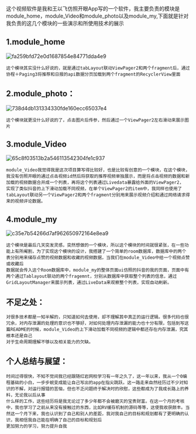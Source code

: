   这个视频软件是我和王以飞仿照开眼App写的一个软件，我主要负责的模块是module_home，module_Video和module_photo以及module_my,下面就是针对我负责的这几个模块的一些演示和所使用技术的展示
  ## 1.module_home
  ![fa259bfd72e0d1687854e84771dda4e9](https://github.com/user-attachments/assets/8dba7bf7-d675-464e-81a1-847f5bd55982)
  
    这个模块其实没什么好说的，就是通过tabLayout联动ViewPager2和两个fragment后，通过协程＋Paging3将推荐和日报的api数据分页加载到两个fragment的RecyclerView里面
  ## 2.module_photo：
  ![738d4db131334330fde160ecc65037e4](https://github.com/user-attachments/assets/522c5b15-8465-4d14-9d36-f0ea658e4ba6)

    这个模块就更没什么好说的了，点击图片后传参，然后通过一个ViewPager2左右滑动来展示图片
  ## 3.module_Video
  ![65c8f03513b2a546113542304fe1c937](https://github.com/user-attachments/assets/9a27bc9e-bb20-40d9-bbe0-714d794942f4)
    
    module_Video我觉得我是这次项目算写得比较好，也是比较有创意的一个模块，在这个模块，我没有仿照开眼的通过点击视频id然后将获取的推荐视频单独展示，而是将点击视频的数据和新加载的视频数据合并成一个列表，再将这个列表通过Livedata暴露给外面的ViewPager2，
    实现了类似抖音的上下滑动加载不同视频，在单个ViewPager2的item中，我同样也使用了tabLayout联动另一个ViewPager2和两个fragment分别用来展示视频介绍和通过网络请求得来的视频评论数据。
  ## 4.module_my
  ![c35e7b54266d7af962650972164e8ea9](https://github.com/user-attachments/assets/306cd80f-d04f-418e-bfba-46860fe33c80)
  
    这个模块是最后几天突发灵感，突然想做的一个模块，所以这个模块的时间就很紧张，在一些功能上有所阉割，为了实现这个模块的设计，我搭建了一个简单的room数据库，数据库中的两个表分别用来储存点赞的视频数据和收藏的视频数据，当我们在module_Video中给一个视频点赞或收藏后
    数据就会传入这个Room数据库中，module_my的整体页面ui仿照的抖音的我的页面，页面中有两个通过Tablayout联动的两个fragemnt，分别从数据库中获取整个列表的信息，通过GridLayoutManager来展示列表，通过LiveData来观察整个列表，实现自动刷新。
## 不足之处：
    对很多技术都是一知半解的，只知道如何去使用，却不理解其中真正的运行逻辑。很多代码也很冗余，对内存泄漏的处理的意识也不够好，对如何处理内存泄漏的能力也十分有限，包括到写这篇README的时候，module_Video的上下滑动加载不同视频的逻辑中都还存在内存泄漏，究其根本还是自己
    对于生命周期理解不够以及相关能力的欠缺。 
## 个人总结与展望：
    时间过得很快，不知不觉间我已经跟随红岩网校学习有一年之久了，这一年以来，我从一个0编程基础的小白，一步步蜕变成能让自己写出的app在指尖跳跃。这一路走来自然经历过不少对知识的不解，对运行报错的苦恼，但也不乏问题终于解决时的欣慰，这些都成为了我成长路上的养料，无论我以后从事
    什么样的工作，这些经历将是我无论过了多少年都不会被磨灭的宝贵财富。在这一个月的考核中，我也学习了之前从来没有接触过的东西，比如RV缓存机制的源码等等，这使我收获颇丰。当然这一个月下来，我也认识到了自己和别人的差距，我对我自己的目标和规划都有了更明确的认识，我相信我自己能在明确了自己的目标和规划后
    更加努力的学习，努力提升自我
